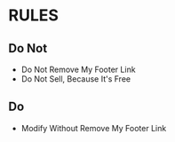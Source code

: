 # RULES

## Do Not

- Do Not Remove My Footer Link
- Do Not Sell, Because It's Free

## Do

- Modify Without Remove My Footer Link